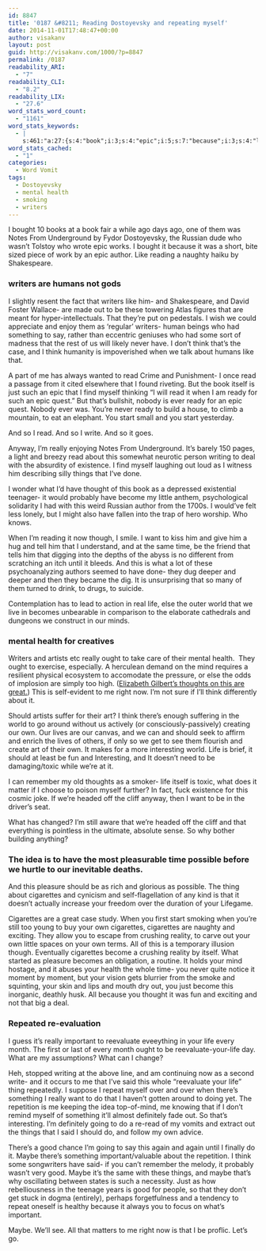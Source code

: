 ```yaml
---
id: 8847
title: '0187 &#8211; Reading Dostoyevsky and repeating myself'
date: 2014-11-01T17:48:47+00:00
author: visakanv
layout: post
guid: http://visakanv.com/1000/?p=8847
permalink: /0187
readability_ARI:
  - "7"
readability_CLI:
  - "8.2"
readability_LIX:
  - "27.6"
word_stats_word_count:
  - "1161"
word_stats_keywords:
  - |
    s:461:"a:27:{s:4:"book";i:3;s:4:"epic";i:5;s:7:"because";i:3;s:4:"like";i:3;s:7:"writers";i:4;s:5:"think";i:5;s:4:"read";i:6;s:4:"just";i:3;s:5:"ready";i:3;s:5:"start";i:3;s:6:"really";i:4;s:6:"things";i:3;s:6:"become";i:3;s:4:"want";i:3;s:4:"time";i:3;s:4:"life";i:6;s:5:"world";i:3;s:6:"health";i:3;s:4:"mind";i:3;s:7:"there's";i:4;s:11:"interesting";i:3;s:10:"cigarettes";i:5;s:9:"important";i:3;s:10:"reevaluate";i:3;s:4:"said";i:3;s:4:"good";i:3;s:5:"maybe";i:4;}";
word_stats_cached:
  - "1"
categories:
  - Word Vomit
tags:
  - Dostoyevsky
  - mental health
  - smoking
  - writers
---
```

I bought 10 books at a book fair a while ago days ago, one of them was Notes From Underground by Fydor Dostoyevsky, the Russian dude who wasn&#8217;t Tolstoy who wrote epic works. I bought it because it was a short, bite sized piece of work by an epic author. Like reading a naughty haiku by Shakespeare.

### writers are humans not gods

I slightly resent the fact that writers like him- and Shakespeare, and David Foster Wallace- are made out to be these towering Atlas figures that are meant for hyper-intellectuals. That they&#8217;re put on pedestals. I wish we could appreciate and enjoy them as &#8216;regular&#8217; writers- human beings who had something to say, rather than eccentric geniuses who had some sort of madness that the rest of us will likely never have. I don&#8217;t think that&#8217;s the case, and I think humanity is impoverished when we talk about humans like that.

A part of me has always wanted to read Crime and Punishment- I once read a passage from it cited elsewhere that I found riveting. But the book itself is just such an epic that I find myself thinking &#8220;I will read it when I am ready for such an epic quest.&#8221; But that&#8217;s bullshit, nobody is ever ready for an epic quest. Nobody ever was. You&#8217;re never ready to build a house, to climb a mountain, to eat an elephant. You start small and you start yesterday.

And so I read. And so I write. And so it goes.

Anyway, I&#8217;m really enjoying Notes From Underground. It&#8217;s barely 150 pages, a light and breezy read about this somewhat neurotic person writing to deal with the absurdity of existence. I find myself laughing out loud as I witness him describing silly things that I&#8217;ve done.

I wonder what I&#8217;d have thought of this book as a depressed existential teenager- it would probably have become my little anthem, psychological solidarity I had with this weird Russian author from the 1700s. I would&#8217;ve felt less lonely, but I might also have fallen into the trap of hero worship. Who knows.

When I&#8217;m reading it now though, I smile. I want to kiss him and give him a hug and tell him that I understand, and at the same time, be the friend that tells him that digging into the depths of the abyss is no different from scratching an itch until it bleeds. And this is what a lot of these psychoanalyzing authors seemed to have done- they dug deeper and deeper and then they became the dig. It is unsurprising that so many of them turned to drink, to drugs, to suicide.

Contemplation has to lead to action in real life, else the outer world that we live in becomes unbearable in comparison to the elaborate cathedrals and dungeons we construct in our minds.

### mental health for creatives

Writers and artists etc really ought to take care of their mental health.  They ought to exercise, especially. A herculean demand on the mind requires a resilient physical ecosystem to accomodate the pressure, or else the odds of implosion are simply too high. ([Elizabeth Gilbert&#8217;s thoughts on this are great.](http://www.ted.com/talks/elizabeth_gilbert_on_genius?language=en)) This is self-evident to me right now. I&#8217;m not sure if I&#8217;ll think differently about it.

Should artists suffer for their art? I think there&#8217;s enough suffering in the world to go around without us actively (or consciously-passively) creating our own. Our lives are our canvas, and we can and should seek to affirm and enrich the lives of others, if only so we get to see them flourish and create art of their own. It makes for a more interesting world. Life is brief, it should at least be fun and Interesting, and It doesn&#8217;t need to be damaging/toxic while we&#8217;re at it.

I can remember my old thoughts as a smoker- life itself is toxic, what does it matter if I choose to poison myself further? In fact, fuck existence for this cosmic joke. If we&#8217;re headed off the cliff anyway, then I want to be in the driver&#8217;s seat.

What has changed? I&#8217;m still aware that we&#8217;re headed off the cliff and that everything is pointless in the ultimate, absolute sense. So why bother building anything?

### The idea is to have the most pleasurable time possible before we hurtle to our inevitable deaths.

And this pleasure should be as rich and glorious as possible. The thing about cigarettes and cynicism and self-flagellation of any kind is that it doesn&#8217;t actually increase your freedom over the duration of your Lifegame.

Cigarettes are a great case study. When you first start smoking when you&#8217;re still too young to buy your own cigarettes, cigarettes are naughty and exciting. They allow you to escape from crushing reality, to carve out your own little spaces on your own terms. All of this is a temporary illusion though. Eventually cigarettes become a crushing reality by itself. What started as pleasure becomes an obligation, a routine. It holds your mind hostage, and it abuses your health the whole time- you never quite notice it moment by moment, but your vision gets blurrier from the smoke and squinting, your skin and lips and mouth dry out, you just become this inorganic, deathly husk. All because you thought it was fun and exciting and not that big a deal.

### Repeated re-evaluation

I guess it&#8217;s really important to reevaluate eveeything in your life every month. The first or last of every month ought to be reevaluate-your-life day. What are my assumptions? What can I change?

Heh, stopped writing at the above line, and am continuing now as a second write- and it occurs to me that I&#8217;ve said this whole &#8220;reevaluate your life&#8221; thing repeatedly. I suppose I repeat myself over and over when there&#8217;s something I really want to do that I haven&#8217;t gotten around to doing yet. The repetition is me keeping the idea top-of-mind, me knowing that if I don&#8217;t remind myself of something it&#8217;ll almost definitely fade out. So that&#8217;s interesting. I&#8217;m definitely going to do a re-read of my vomits and extract out the things that I said I should do, and follow my own advice.

There&#8217;s a good chance I&#8217;m going to say this again and again until I finally do it. Maybe there&#8217;s something important/valuable about the repetition. I think some songwriters have said- if you can&#8217;t remember the melody, it probably wasn&#8217;t very good. Maybe it&#8217;s the same with these things, and maybe that&#8217;s why oscillating between states is such a necessity. Just as how rebelliousness in the teenage years is good for people, so that they don&#8217;t get stuck in dogma (entirely), perhaps forgetfulness and a tendency to repeat oneself is healthy because it always you to focus on what&#8217;s important.

Maybe. We&#8217;ll see. All that matters to me right now is that I be proflic. Let&#8217;s go.